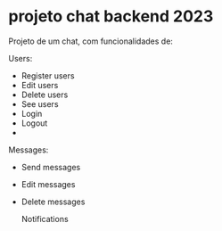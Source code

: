 # projeto chat backend 2023
Projeto de um chat, com funcionalidades de:

Users:
* Register users
* Edit users
* Delete users
* See users
* Login
* Logout
* 

  Messages:
  * Send messages
  * Edit messages
  * Delete messages
 
    Notifications
